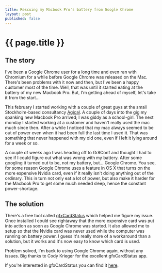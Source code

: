 ```yaml
---
title: Rescuing my Macbook Pro's battery from Google Chrome
layout: post
published: false
---
```


{{ page.title }}
================

## The story

I've been a Google Chrome user for a long time and even ran with Chromium for a while before Google Chrome was released on the Mac. There's been problems with it now and then, but I've been a happy customer most of the time. Well, that was until it started eating at the battery of my new Macbook Pro. But, I'm getting ahead of myself, let's take it from the start...

This february I started working with a couple of great guys at the small Stockholm-based consultancy [Agical](http://agical.se/). A couple of days into the gig my spanking new Macbook Pro arrived; I was giddy as a school-girl. The next monday I started working at a customer and haven't really used the mac much since then. After a while I noticed that my mac always seemed to be out of power even when it had been full the last time I used it. That was something that never happened with my old one, even if I left it lying around for a week or so.

A couple of weeks ago I was heading off to Gr8Conf and thought I had to see if I could figure out what was wrong with my battery. After some googling it turned out to be, not my battery, but... Google Chrome. You see, for some reason Google Chrome uses a feature in OS X that turns on the more expensive Nvidia card, even if it really isn't doing anything out of the ordinary. This in turn not only eat a lot of power, but also make it harder for the Macbook Pro to get some much needed sleep, hence the constant power-shortage.

## The solution

There's a free tool called [gfxCardStatus](http://codykrieger.com/gfxCardStatus) which helped me figure my issue. Once installed I could see rightaway that the more expensive card was put into action as soon as Google Chrome was started. It also allowed me to setup so that the Nvidia card was never used while the computer was running on battery power. I guess it's really more of a workaround than a solution, but it works and it's now easy to know which card is used.

Problem solved, I'm back to using Google Chrome again, without any
issues. Big thanks to Cody Krieger for the excellent gfxCardStatus app.

If you're interested in gfxCardStatus you can find it [here](http://codykrieger.com/gfxCardStatus).
